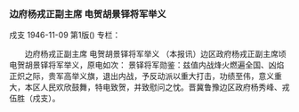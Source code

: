 ### 边府杨戎正副主席  电贺胡景铎将军举义
戍支
1946-11-09
第1版()
专栏：

　　边府杨戎正副主席
    电贺胡景铎将军举义
    （本报讯）边区政府杨戎正副主席顷电贺胡景铎将军举义，原电如次：
    景铎将军勋鉴：兹值内战烽火燃遍全国、凶焰正炽之际，贵军高举义旗，退出内战，予反动派以重大打击，功绩至伟，意义重大，本区人民欢欣鼓舞，特电致贺，并致慰问之忱。晋冀鲁豫边区政府杨秀峰、戎伍胜（戍支）。

